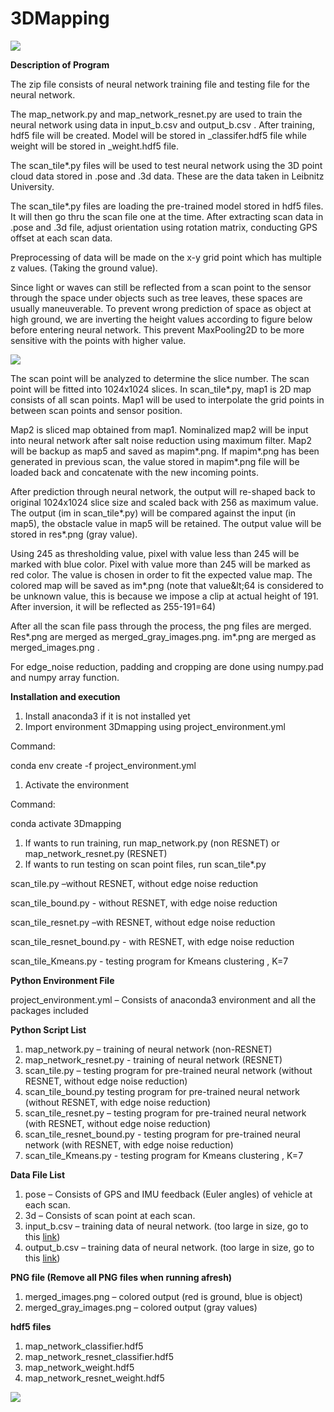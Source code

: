 # 3DMapping

![](RackMultipart20201113-4-9safsm_html_2a32c2bc2658c81d.gif)

**Description of Program**

The zip file consists of neural network training file and testing file for the neural network.

The map\_network.py and map\_network\_resnet.py are used to train the neural network using data in input\_b.csv and output\_b.csv . After training, hdf5 file will be created. Model will be stored in \_classifer.hdf5 file while weight will be stored in \_weight.hdf5 file.

The scan\_tile\*.py files will be used to test neural network using the 3D point cloud data stored in .pose and .3d data. These are the data taken in Leibnitz University.

The scan\_tile\*.py files are loading the pre-trained model stored in hdf5 files. It will then go thru the scan file one at the time. After extracting scan data in .pose and .3d file, adjust orientation using rotation matrix, conducting GPS offset at each scan data.

Preprocessing of data will be made on the x-y grid point which has multiple z values. (Taking the ground value).

Since light or waves can still be reflected from a scan point to the sensor through the space under objects such as tree leaves, these spaces are usually maneuverable. To prevent wrong prediction of space as object at high ground, we are inverting the height values according to figure below before entering neural network. This prevent MaxPooling2D to be more sensitive with the points with higher value.

![](RackMultipart20201113-4-9safsm_html_e3c695185a77cc36.png)

The scan point will be analyzed to determine the slice number. The scan point will be fitted into 1024x1024 slices. In scan\_tile\*.py, map1 is 2D map consists of all scan points. Map1 will be used to interpolate the grid points in between scan points and sensor position.

Map2 is sliced map obtained from map1. Nominalized map2 will be input into neural network after salt noise reduction using maximum filter. Map2 will be backup as map5 and saved as mapim\*.png. If mapim\*.png has been generated in previous scan, the value stored in mapim\*.png file will be loaded back and concatenate with the new incoming points.

After prediction through neural network, the output will re-shaped back to original 1024x1024 slice size and scaled back with 256 as maximum value. The output (im in scan\_tile\*.py) will be compared against the input (in map5), the obstacle value in map5 will be retained. The output value will be stored in res\*.png (gray value).

Using 245 as thresholding value, pixel with value less than 245 will be marked with blue color. Pixel with value more than 245 will be marked as red color. The value is chosen in order to fit the expected value map. The colored map will be saved as im\*.png (note that value\&lt;64 is considered to be unknown value, this is because we impose a clip at actual height of 191. After inversion, it will be reflected as 255-191=64)

After all the scan file pass through the process, the png files are merged. Res\*.png are merged as merged\_gray\_images.png. im\*.png are merged as merged\_images.png .

For edge\_noise reduction, padding and cropping are done using numpy.pad and numpy array function.

**Installation and execution**

1. Install anaconda3 if it is not installed yet
2. Import environment 3Dmapping using project\_environment.yml

Command:

conda env create -f project\_environment.yml

1. Activate the environment

Command:

conda activate 3Dmapping

1. If wants to run training, run map\_network.py (non RESNET) or map\_network\_resnet.py (RESNET)
2. If wants to run testing on scan point files, run scan\_tile\*.py

scan\_tile.py –without RESNET, without edge noise reduction

scan\_tile\_bound.py - without RESNET, with edge noise reduction

scan\_tile\_resnet.py –with RESNET, without edge noise reduction

scan\_tile\_resnet\_bound.py - with RESNET, with edge noise reduction

scan\_tile\_Kmeans.py - testing program for Kmeans clustering , K=7

**Python Environment File**

project\_environment.yml – Consists of anaconda3 environment and all the packages included

**Python Script List**

1. map\_network.py – training of neural network (non-RESNET)
2. map\_network\_resnet.py - training of neural network (RESNET)
3. scan\_tile.py – testing program for pre-trained neural network (without RESNET, without edge noise reduction)
4. scan\_tile\_bound.py testing program for pre-trained neural network (without RESNET, with edge noise reduction)
5. scan\_tile\_resnet.py – testing program for pre-trained neural network (with RESNET, without edge noise reduction)
6. scan\_tile\_resnet\_bound.py - testing program for pre-trained neural network (with RESNET, with edge noise reduction)
7. scan\_tile\_Kmeans.py - testing program for Kmeans clustering , K=7

**Data File List**

1. pose – Consists of GPS and IMU feedback (Euler angles) of vehicle at each scan.
2. 3d – Consists of scan point at each scan.
3. input\_b.csv – training data of neural network. (too large in size, go to this [link](https://drive.google.com/file/d/12FK79gaTQEVDxtx6LMv53039HnaOsNAi/view?usp=sharing))
4. output\_b.csv – training data of neural network. (too large in size, go to this [link](https://drive.google.com/file/d/14L1qxBQCsMJgZiPlPVUS7BAofWe2exCK/view?usp=sharing))

**PNG file (Remove all PNG files when running afresh)**

1. merged\_images.png – colored output (red is ground, blue is object)
2. merged\_gray\_images.png – colored output (gray values)

**hdf5 files**

1. map\_network\_classifier.hdf5
2. map\_network\_resnet\_classifier.hdf5
3. map\_network\_weight.hdf5
4. map\_network\_resnet\_weight.hdf5

![](RackMultipart20201113-4-9safsm_html_2a32c2bc2658c81d.gif)

